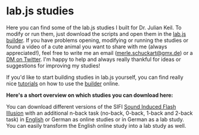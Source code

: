 # lab.js studies

Here you can find some of the lab.js studies I built for Dr. Julian Keil. To modify or run them, just download the scripts and open them in the [lab.js builder](https://labjs.felixhenninger.com/). If you have problems opening, modifying or running the studies or found a video of a cute animal you want to share with me (always appreciated!), feel free to write me an email (merle.schuckart@gmx.de) or a [DM on Twitter](https://twitter.com/MerleSchuckart). I'm happy to help and always really thankful for ideas or suggestions for improving my studies!

If you'd like to start building studies in lab.js yourself, you can find really nice [tutorials](https://labjs.readthedocs.io/en/latest/learn/builder/index.html) on how to use the [builder](https://labjs.felixhenninger.com/) online.


**Here's a short overview on which studies you can download here:**

You can download different versions of the SIFI [Sound Induced Flash Illusion](https://www.illusionsindex.org/i/sound-induced-flash) with an additional n-back task (no-back, 0-back, 1-back and 2-back task) in [English](https://github.com/MMarieSchuckart/lab.js-studies/blob/master/SIFI_n-back_online_english) or German as online studies or in German as a lab study. You can easily transform the English online study into a lab study as well.  



